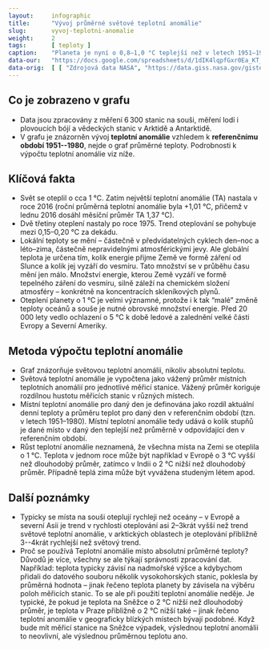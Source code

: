 ```yaml
---
layout:     infographic
title:      "Vývoj průměrné světové teplotní anomálie"
slug:       vyvoj-teplotni-anomalie
weight:     2
tags:       [ teploty ]
caption:    "Planeta je nyní o 0,8–1,0 °C teplejší než v letech 1951–1980. To je však průměrná hodnota teplotní anomálie pro celou planetu – většina míst na severní polokouli je dnes oproti referenčnímu období teplejší o 2–3 °C."
data-our:   "https://docs.google.com/spreadsheets/d/1dIK4lqpfGxr0Ea_KT_WmR6GpB2nc2Y9ylYf_3TBu95M/edit?usp=sharing"
data-orig:  [ [ "Zdrojová data NASA", "https://data.giss.nasa.gov/gistemp/" ] ]
---
```


## Co je zobrazeno v grafu

* Data jsou zpracovány z měření 6&thinsp;300  stanic na souši, měření lodí i plovoucích bójí a vědeckých stanic v Arktidě a Antarktidě.
* V grafu je znázorněn vývoj __teplotní anomálie__ vzhledem k __referenčnímu období 1951--1980__, nejde o graf průměrné teploty. Podrobnosti k výpočtu teplotní anomálie viz níže.

## Klíčová fakta

* Svět se oteplil o cca 1 °C. Zatím největší teplotní anomálie (TA) nastala v roce 2016 (roční průměrná teplotní anomálie byla +1,01 °C, přičemž v lednu 2016 dosáhl měsíční průměr TA 1,37 °C).
* Dvě třetiny oteplení nastaly po roce 1975. Trend oteplování se pohybuje mezi 0,15&ndash;0,20 °C za dekádu.
* Lokální teploty se mění &ndash; částečně v předvídatelných cyklech den&ndash;noc a léto&ndash;zima, částečně nepravidelnými atmosférickými jevy. Ale globální teplota je určena tím, kolik energie přijme Země ve formě záření od Slunce a kolik jej vyzáří do vesmíru. Tato množství se v průběhu času mění jen málo. Množství energie, kterou Země vyzáří ve formě tepelného záření do vesmíru, silně záleží na chemickém složení atmosféry &ndash; konkrétně na koncentracích skleníkových plynů.
* Oteplení planety o 1 °C je velmi významné, protože i k tak “malé” změně teploty oceánů a souše je nutné obrovské množství energie. Před 20&thinsp;000 lety vedlo ochlazení o 5 °C k době ledové a zalednění velké části Evropy a Severní Ameriky.

## Metoda výpočtu teplotní anomálie

* Graf znázorňuje světovou teplotní anomálii, nikoliv absolutní teplotu.
* Světová teplotní anomálie je vypočtena jako vážený průměr místních teplotních anomálií pro jednotlivé měřicí stanice. Vážený průměr koriguje rozdílnou hustotu měřicích stanic v různých místech.
* Místní teplotní anomálie pro daný den je definována jako rozdíl aktuální denní teploty a průměru teplot pro daný den v referenčním období (tzn. v letech 1951&ndash;1980). Místní teplotní anomálie tedy udává o kolik stupňů je dané místo v daný den teplejší než průměrně v odpovídající den v referenčním období.
* Růst teplotní anomálie neznamená, že všechna místa na Zemi se oteplila o 1 °C. Teplota v jednom roce může být například v Evropě o 3 °C vyšší než dlouhodobý průměr, zatímco v Indii o 2 °C nižší než dlouhodobý průměr. Případně teplá zima může být vyvážena studeným létem apod.

## Další poznámky

* Typicky se místa na souši oteplují rychleji než oceány &ndash; v Evropě a severní Asii je trend v rychlosti oteplování asi 2&ndash;3krát vyšší než trend světové teplotní anomálie, v arktických oblastech je oteplování přibližně 3--4krát rychlejší než světový trend.
* Proč se používá Teplotní anomálie místo absolutní průměrné teploty? Důvodů je více, všechny se ale týkají správnosti zpracování dat. Například: teplota typicky závisí na nadmořské výšce a kdybychom přidali do datového souboru několik vysokohorských stanic, poklesla by průměrná hodnota &ndash; jinak řečeno teplota planety by závisela na výběru poloh měřicích stanic. To se ale při použití teplotní anomálie neděje. Je typické, že pokud je teplota na Sněžce o 2 °C nižší než dlouhodobý průměr, je teplota v Praze přibližně o 2 °C nižší také &ndash; jinak řečeno teplotní anomálie v geograficky blízkých místech bývají podobné. Když bude mít měřicí stanice na Sněžce výpadek, výslednou teplotní anomálii to neovlivní, ale výslednou průměrnou teplotu ano.
